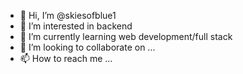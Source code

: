 - 👋 Hi, I’m @skiesofblue1
- 👀 I’m interested in backend
- 🌱 I’m currently learning web development/full stack
- 💞️ I’m looking to collaborate on ...
- 📫 How to reach me ...

<!---
skiesofblue1/skiesofblue1 is a ✨ special ✨ repository because its `README.md` (this file) appears on your GitHub profile.
You can click the Preview link to take a look at your changes.
--->
